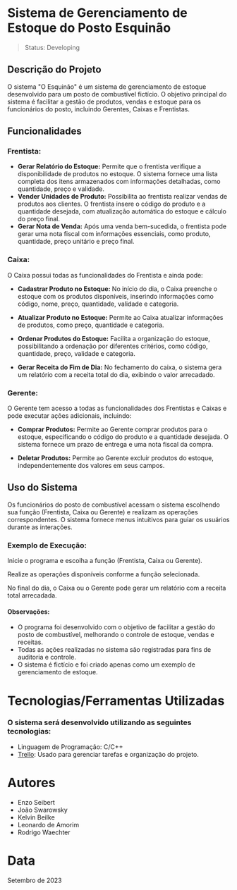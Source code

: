 
# Sistema de Gerenciamento de Estoque do Posto Esquinão
>Status: Developing

## Descrição do Projeto
  O sistema "O Esquinão" é um sistema de gerenciamento de estoque desenvolvido para um posto de combustível fictício. O objetivo principal do sistema é facilitar a gestão de produtos, vendas e estoque para os funcionários do posto, incluindo Gerentes, Caixas e Frentistas.

## Funcionalidades
 ### Frentista:
 - **Gerar Relatório do Estoque:** Permite que o frentista verifique a disponibilidade de produtos no estoque. O sistema fornece uma lista completa dos itens armazenados com informações detalhadas, como quantidade, preço e validade.
 - **Vender Unidades de Produto:** Possibilita ao frentista realizar vendas de produtos aos clientes. O frentista insere o código do produto e a quantidade desejada, com atualização automática do estoque e cálculo do preço final.
 - **Gerar Nota de Venda:** Após uma venda bem-sucedida, o frentista pode gerar uma nota fiscal com informações essenciais, como produto, quantidade, preço unitário e preço final.

### Caixa:
  O Caixa possui todas as funcionalidades do Frentista e ainda pode:

- **Cadastrar Produto no Estoque:** No início do dia, o Caixa preenche o estoque com os produtos disponíveis, inserindo informações como código, nome, preço, quantidade, validade e categoria.

- **Atualizar Produto no Estoque:** Permite ao Caixa atualizar informações de produtos, como preço, quantidade e categoria.

- **Ordenar Produtos do Estoque:** Facilita a organização do estoque, possibilitando a ordenação por diferentes critérios, como código, quantidade, preço, validade e categoria.

- **Gerar Receita do Fim de Dia:** No fechamento do caixa, o sistema gera um relatório com a receita total do dia, exibindo o valor arrecadado.

### Gerente:
  O Gerente tem acesso a todas as funcionalidades dos Frentistas e Caixas e pode executar ações adicionais, incluindo:

- **Comprar Produtos:** Permite ao Gerente comprar produtos para o estoque, especificando o código do produto e a quantidade desejada. O sistema fornece um prazo de entrega e uma nota fiscal da compra.

- **Deletar Produtos:** Permite ao Gerente excluir produtos do estoque, independentemente dos valores em seus campos.

## Uso do Sistema
  Os funcionários do posto de combustível acessam o sistema escolhendo sua função (Frentista, Caixa ou Gerente) e realizam as operações correspondentes. O sistema fornece menus intuitivos para guiar os usuários durante as interações.

### Exemplo de Execução:
  Inicie o programa e escolha a função (Frentista, Caixa ou Gerente).
  
  Realize as operações disponíveis conforme a função selecionada.
  
  No final do dia, o Caixa ou o Gerente pode gerar um relatório com a receita total arrecadada.
#### Observações:
  - O programa foi desenvolvido com o objetivo de facilitar a gestão do posto de combustível, melhorando o controle de estoque, vendas e receitas.
  - Todas as ações realizadas no sistema são registradas para fins de auditoria e controle.
  - O sistema é fictício e foi criado apenas como um exemplo de gerenciamento de estoque.

# Tecnologias/Ferramentas Utilizadas
### O sistema será desenvolvido utilizando as seguintes tecnologias:
- Linguagem de Programação: C/C++
- [Trello](https://trello.com/b/zuyIEfQr/o-esquin%C3%A3o-organiza%C3%A7%C3%A3o): Usado para gerenciar tarefas e organização do projeto.

# Autores
- Enzo Seibert
- João Swarowsky
- Kelvin Beilke
- Leonardo de Amorim
- Rodrigo Waechter

# Data
Setembro de 2023
